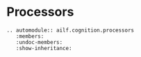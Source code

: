 # Processors

```{eval-rst}
.. automodule:: ailf.cognition.processors
   :members:
   :undoc-members:
   :show-inheritance:
```
